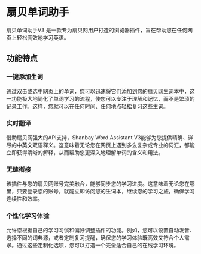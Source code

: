 # 扇贝单词助手

扇贝单词助手V3 是一款专为扇贝网用户打造的浏览器插件，旨在帮助您在任何网页上轻松高效地学习英语。

## 功能特点

### 一键添加生词
通过双击或选中网页上的单词，您可以迅速将它们添加到您的扇贝网生词本中，这一功能极大地简化了单词学习的流程，使您可以专注于理解和记忆，而不是繁琐的记录工作。这样，您就可以在任何时间、任何地点轻松复习这些生词。

### 实时翻译
借助扇贝网强大的API支持，Shanbay Word Assistant V3能够为您提供精确、详尽的中英文双语释义。这意味着无论您在网页上遇到多么复杂或专业的词汇，都能立即获得清晰的解释，从而帮助您更深入地理解单词的含义和用法。

### 无缝衔接
该插件与您的扇贝网账号完美融合，能够同步您的学习进度。这意味着无论您在哪里，只要登录您的账号，就能立即访问您的生词本，继续您的学习之旅，确保学习连续性和效率。

### 个性化学习体验
允许您根据自己的学习习惯和偏好调整插件的功能。例如，您可以设置自动发音、选择不同的词典源，或者定制复习提醒，确保您的学习体验既高效又符合个人需求。通过这些定制化选项，您可以打造一个完全适合自己的在线学习环境。

